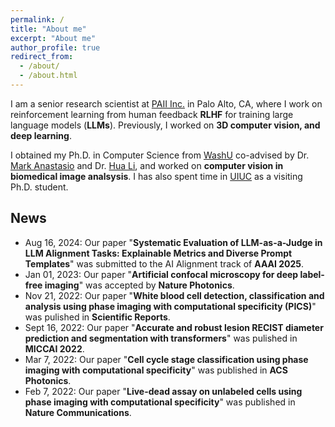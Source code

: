 ```yaml
---
permalink: /
title: "About me"
excerpt: "About me"
author_profile: true
redirect_from: 
  - /about/
  - /about.html
---
```


<!-- I am currently a senior research scientist at PAII Inc., CA, working on computer vision, 3d geometry, object detection and tracking, and deep learning.

Prior to PAII Inc., I received my Ph.D. in computer science from [Washington University in St. Louis](https://cse.wustl.edu) (WashU) in Dec. 2021. I was a visiting Ph.D. student at University of Illinois at Urbana-Champaign (UIUC) during Apr. 2019 to Dec. 2021, where I was co-advised by Dr. [Mark Anastasio](https://bioengineering.illinois.edu/people/maa), leading the Computational Imaging Science Laboratory, and Dr. [Hua Li](https://bioengineering.illinois.edu/people/huali19), leading the Medical Imaging and Bioinformatics Lab.
In my Ph.D. studies, I have worked on deep learning methods for computer vision tasks, such as object detection, object counting, semantic object segmentation, and image classification, which relate to biomedical image analysis.

Before joining WashU, I obtained my M.E. in Electronics and Communications Engineering at [Beijing University of Posts and Telecommunications](https://english.bupt.edu.cn) and B.E. in Electronic Science and Technology at [Wuhan University of Technology](http://english.whut.edu.cn) in Mar. 2015 and June 2012, respectively. -->

I am a senior research scientist at [PAII Inc.](https://www.linkedin.com/company/paii-inc/about) in Palo Alto, CA, where I work on reinforcement learning from human feedback **RLHF** for training large language models (**LLMs**). Previously, I worked on **3D computer vision, and deep learning**.

I obtained my Ph.D. in Computer Science from [WashU](https://wustl.edu) co-advised by Dr. [Mark Anastasio](https://anastasio.bioengineering.illinois.edu/lab-members) and Dr. [Hua Li](https://huali.bioengineering.illinois.edu/lab-members), and worked on **computer vision in biomedical image analsysis**. I has also spent time in [UIUC](https://illinois.edu) as a visiting Ph.D. student.

## News
* Aug 16, 2024:  Our paper "**Systematic Evaluation of LLM-as-a-Judge in LLM Alignment Tasks: Explainable Metrics and Diverse Prompt Templates**" was submitted to the AI Alignment track of **AAAI 2025**.
* Jan 01, 2023:  Our paper "**Artificial confocal microscopy for deep label-free imaging**" was accepted by **Nature Photonics**.
* Nov 21, 2022:  Our paper "**White blood cell detection, classification and analysis using phase imaging with computational specificity (PICS)**" was pulished in **Scientific Reports**.
* Sept 16, 2022: Our paper "**Accurate and robust lesion RECIST diameter prediction and segmentation with transformers**" was pulished in **MICCAI 2022**.
* Mar 7, 2022: Our paper "**Cell cycle stage classification using phase imaging with computational specificity**" was published in **ACS Photonics**.
* Feb 7, 2022: Our paper "**Live-dead assay on unlabeled cells using phase imaging with computational specificity**" was published in **Nature Communications**.